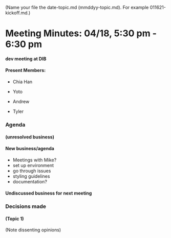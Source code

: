 (Name your file the date-topic.md (mmddyy-topic.md). For example 011621-kickoff.md.)

# Meeting Minutes: 04/18, 5:30 pm - 6:30 pm

#### dev meeting at DIB

#### Present Members:

- Chia Han

- Yoto

- Andrew

- Tyler

### Agenda

#### (unresolved business)

#### New business/agenda

- Meetings with Mike?
- set up environment
- go through issues
- styling guidelines
- documentation?

#### Undiscussed business for next meeting

### Decisions made

#### (Topic 1)

(Note dissenting opinions)

